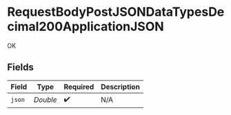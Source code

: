 # RequestBodyPostJSONDataTypesDecimal200ApplicationJSON

OK


## Fields

| Field              | Type               | Required           | Description        |
| ------------------ | ------------------ | ------------------ | ------------------ |
| `json`             | *Double*           | :heavy_check_mark: | N/A                |